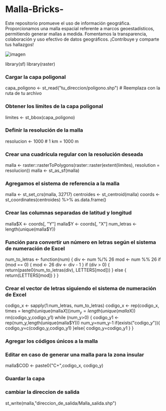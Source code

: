 # Malla-Bricks-
Este repositorio promueve el uso de información geográfica. Proporcionamos una malla espacial referente a marcos geoestadísticos, permitiendo generar mallas a medida. Fomentamos la transparencia, colaboración y uso efectivo de datos geográficos. ¡Contribuye y comparte tus hallazgos!

![imagen](https://github.com/myanez11595/Malla-Bricks-/assets/58635767/6fd27ce2-6c0b-48a2-b84f-10791f74a97e)

library(sf)
library(raster)

### Cargar la capa poligonal
capa_poligono <- st_read("tu_direccion/poligono.shp")  # Reemplaza con la ruta de tu archivo

### Obtener los límites de la capa poligonal
limites <- st_bbox(capa_poligono)

### Definir la resolución de la malla
resolucion <- 1000  # 1 km = 1000 m

### Crear una cuadrícula regular con la resolución deseada
malla <- raster::rasterToPolygons(raster::raster(extent(limites), resolution = resolucion))
malla <- st_as_sf(malla)

### Agregamos el sistema de referencia a la malla
malla <- st_set_crs(malla, 32717)
centroides <- st_centroid(malla)
coords <- st_coordinates(centroides) %>% as.data.frame()
### Crear las columnas separadas de latitud y longitud
malla$X <- coords[, "Y"]
malla$Y <- coords[, "X"]
num_letras <- length(unique(malla$Y)) 

### Función para convertir un número en letras según el sistema de numeración de Excel
num_to_letras <- function(num) {
  div <- num %/% 26
  mod <- num %% 26
  if (mod == 0) {
    mod <- 26
    div <- div - 1
  }
  if (div > 0) {
    return(paste0(num_to_letras(div), LETTERS[mod]))
  } else {
    return(LETTERS[mod])
  }
}

### Crear el vector de letras siguiendo el sistema de numeración de Excel
codigo_x <- sapply(1:num_letras, num_to_letras)
codigo_x <- rep(codigo_x, times = length(unique(malla$X)))
num_y=length(unique(malla$X))
rm(codigo_y,codigo_y1)
while (num_y>0) {
  codigo_y1 <- rep(num_y,length(unique(malla$Y)))
  num_y=num_y-1
  if(exists("codigo_y")){
    codigo_y=c(codigo_y,codigo_y1)
  }else{
    codigo_y=codigo_y1
  }
}

### Agregar los códigos únicos a la malla
### Editar en caso de generar una malla para la zona insular 
malla$COD <- paste0("C+",codigo_x, codigo_y)

### Guardar la capa 
### cambiar la direccion de salida
st_write(malla,"direccion_de_salida/Malla_salida.shp")

